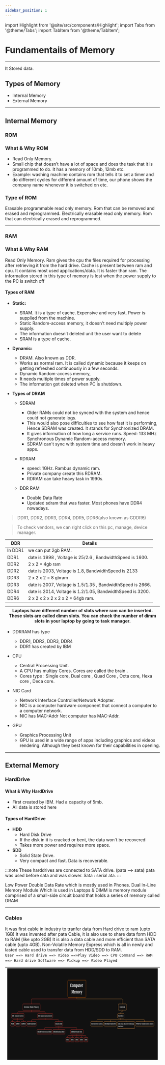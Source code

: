 ```yaml
---
sidebar_position: 1
---
```

import Highlight from '@site/src/components/Highlight';
import Tabs from '@theme/Tabs';
import TabItem from '@theme/TabItem';

#  Fundamentails of Memory

---

<Tabs>
  <TabItem value="What is Memory" >
    It Stored data.
  </TabItem>
</Tabs>

## **Types of Memory**

- Internal Memory
- External Memory  

---

## **Internal Memory**

### **ROM**

### **What & Why ROM**

- Read Only Memory. 
- Small chip that doesn’t have a lot of space and does the task that it is programmed to do. It has a memory of 10mb, 12mb etc.
- Example: washing machine contains rom that tells it to set a timer and do different cycles for different amount of time, our phone shows the company name whenever it is switched on etc.

### **Type of ROM** 

<Tabs>
  <TabItem value="EPROM" >
    Erasable programmable read only memory. Rom that can be removed and erased and reprogrammed.
  </TabItem>
   <TabItem value="EEPROM" >
    Electrically erasable read only memory. Rom that can electrically erased and reprogrammed.
  </TabItem>
</Tabs>


---

### **RAM**

### **What & Why RAM**

Read Only Memory. 
Ram gives the cpu the files required for processing after retrieving it from the hard drive. Cache is present between ram and cpu.
It contains most used applications/data. It is faster than ram.
The information stored in this type of memory is lost when the power supply to the PC is switch off 

#### **Types of RAM**

- **Static:** 
    - SRAM. It is a type of cache. Expensive and very fast. Power is supplied from the machine.
    - Static Random-access memory, it doesn't need multiply power supply.
    - The information doesn’t deleted unit the user want to delete 
    - SRAM is a type of cache.

- **Dynamic:**
    - DRAM. Also known as DDR.
    - Works as normal ram. It is called dynamic because it keeps on getting refreshed continuously in a few seconds. 
    - Dynamic Random-access memory, 
    - It needs multiple times of power supply.
    - The information got deleted when PC is shutdown.

-  **Types of DRAM**

    - SDRAM 

        - Older RAMs could not be synced with the system and hence could not generate logs.
        - This would also pose difficulties to see how fast it is performing, Hence SDRAM was created. It stands for Synchronized DRAM.
        - It gives information of how long a service runs. Speed: 133 MHz Synchronous Dynamic Random-access memory.
        - SDRAM can't sync with system time and doesn’t work in heavy apps.

    - RDRAM 

        - speed: 1GHz. Rambus dynamic ram.
        - Private company create this RDRAM.
        - RDRAM can take heavy task in 1990s.

    - DDR RAM
        - Double Data Rate
        -  Updated sdram that was faster. Most phones have DDR4 nowadays.
    
> DDR1, DDR2, DDR3, DDR4, DDR5, DDR6(also known as GDDR6)

> To check vendors, we can right click on this pc, manage, device manager.


|DDR| Details |
|---|---|
|In DDR1| we can put 2gb RAM. |
|DDR1 | date is 1998 , Voltage is 25/2.6 , BandwidthSpeed is 1600.|
|DDR2| 2 x 2 = 4gb ram|
|DDR2 | date is 2003, Voltage is 1.8, BandwidthSpeed is 2133|
|DDR3| 2 x 2 x 2 = 8 gbram|
|DDR3 | date is 2007, Voltage is 1.5/1.35 , BandwidthSpeed is 2666.|
|DDR4 | date is 2014, Voltage is 1.2/1.05, BandwidthSpeed is 3200.|
|DDR6| 2 x 2 x 2 x 2 x 2 x 2 = 64gb ram.|


|Laptops have different number of slots where ram can be inserted. These slots are called dimm slots. You can check the number of dimm slots in your laptop by going to task manager.|
|---|


- DDRRAM has type
    - DDR1, DDR2, DDR3, DDR4 
    - DDR1 has created by IBM 

- CPU 
    - Central Processing Unit. 
    - A CPU has multipy Cores. Cores are called the brain .
    - Cores type : Single core, Dual core , Quad Core , Octa core, Hexa core , Deca core.

- NIC Card 
    - Network Interface Controller/Network Adopter.
    - NIC is a computer hardware component that connect a computer to a computer network.
    - NIC has MAC-Addr Not computer has MAC-Addr.

- GPU 
    - Graphics Processing Unit
    - GPU is used in a wide range of apps including graphics and videos rendering. Although they best known for their capabilities in opening.

---

## External Memory 

### HardDrive

#### **What & Why HardDrive**

- First created by IBM. Had a capacity of 5mb. 
- All data is stored here

#### Types of HardDrive

- **HDD** 
    - Hard Disk Drive
    - If the disk in it is cracked or bent, the data won't be recovered
    - Takes more power and requires more space.
- **SDD**
    - Solid State Drive. 
    - Very compact and fast. Data is recoverable. 


:::note
These harddrives are connected to SATA drive. (pata --> sata) pata was used before sata and was slower. Sata : serial ata.
:::

  
<Tabs>
  <TabItem value="LPDDR" label="LPDDR" >
    Low Power Double Data Rate which is mostly used in Phones.
  </TabItem>

  <TabItem value="DIMM" label="DIMM">
    Dual In-Line Memory Module Which is used in Laptops & DIMM is memory module comprised of a small-side circuit board that holds a series of memory called DRAM
  </TabItem>
</Tabs>

---

### **Cables**

<Tabs>
  <TabItem value="PATA" label="PATA Cable" >
   It  was first cable in industry to tranfer data from Hard drive to ram (upto 1GB)
  </TabItem>

  <TabItem value="SATA" label="SATA Cable">
    It was invented after pata Cable, it is also use to share data form HDD to RAM (like upto 2GB)
  </TabItem>
  <TabItem value="M2" label="M2">
    It is also a data cable and more efficient than SATA cable (upto 4GB).
  </TabItem>
     <TabItem value="NVME" label="NVME" >
   Non-Volatile Memory Express which is all in newly and lasted cable used to transfer data from HDD/SDD to RAM.
  </TabItem>
</Tabs>

<code>
User ==> Hard drive ==> Video ==>Play Video ==> CPU Command ==> RAM ==> Hard drive Software ==> Pickup ==> Video Played
</code>


|![Memory_external_harddrive](./img/memorymindmap.png)|
|---| 